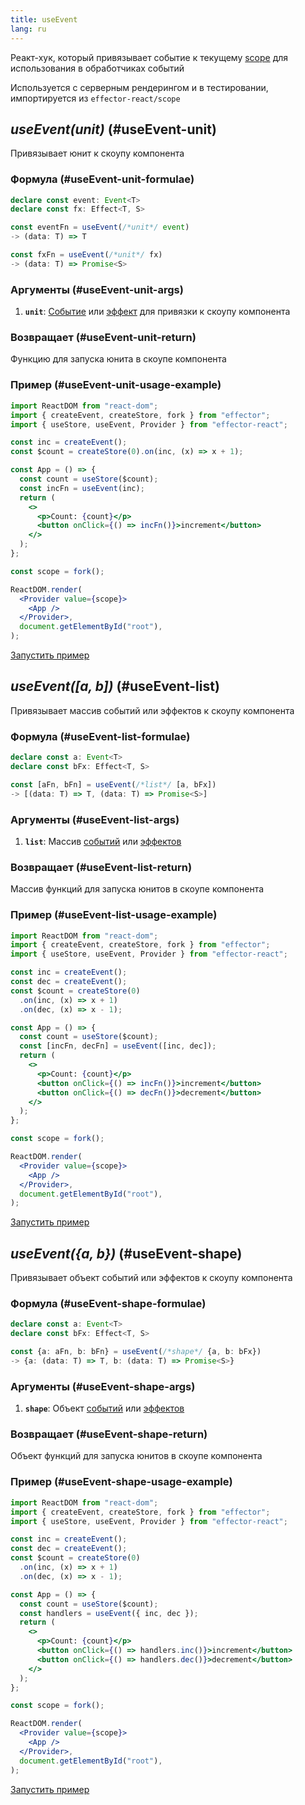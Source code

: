 ```yaml
---
title: useEvent
lang: ru
---
```


Реакт-хук, который привязывает событие к текущему [scope](/ru/api/effector/Scope) для использования в обработчиках событий

Используется с серверным рендерингом и в тестировании, импортируется из `effector-react/scope`

## _useEvent(unit)_ (#useEvent-unit)

Привязывает юнит к скоупу компонента

### Формула (#useEvent-unit-formulae)

```ts
declare const event: Event<T>
declare const fx: Effect<T, S>

const eventFn = useEvent(/*unit*/ event)
-> (data: T) => T

const fxFn = useEvent(/*unit*/ fx)
-> (data: T) => Promise<S>
```

### Аргументы (#useEvent-unit-args)

1. **`unit`**: [Событие](/ru/api/effector/Event) или [эффект](/ru/api/effector/Effect) для привязки к скоупу компонента

### Возвращает (#useEvent-unit-return)

Функцию для запуска юнита в скоупе компонента

### Пример (#useEvent-unit-usage-example)

```jsx
import ReactDOM from "react-dom";
import { createEvent, createStore, fork } from "effector";
import { useStore, useEvent, Provider } from "effector-react";

const inc = createEvent();
const $count = createStore(0).on(inc, (x) => x + 1);

const App = () => {
  const count = useStore($count);
  const incFn = useEvent(inc);
  return (
    <>
      <p>Count: {count}</p>
      <button onClick={() => incFn()}>increment</button>
    </>
  );
};

const scope = fork();

ReactDOM.render(
  <Provider value={scope}>
    <App />
  </Provider>,
  document.getElementById("root"),
);
```

[Запустить пример](https://share.effector.dev/GyiJvLdo)

## _useEvent([a, b])_ (#useEvent-list)

Привязывает массив событий или эффектов к скоупу компонента

### Формула (#useEvent-list-formulae)

```ts
declare const a: Event<T>
declare const bFx: Effect<T, S>

const [aFn, bFn] = useEvent(/*list*/ [a, bFx])
-> [(data: T) => T, (data: T) => Promise<S>]
```

### Аргументы (#useEvent-list-args)

1. **`list`**: Массив [событий](/ru/api/effector/Event) или [эффектов](/ru/api/effector/Effect)

### Возвращает (#useEvent-list-return)

Массив функций для запуска юнитов в скоупе компонента

### Пример (#useEvent-list-usage-example)

```jsx
import ReactDOM from "react-dom";
import { createEvent, createStore, fork } from "effector";
import { useStore, useEvent, Provider } from "effector-react";

const inc = createEvent();
const dec = createEvent();
const $count = createStore(0)
  .on(inc, (x) => x + 1)
  .on(dec, (x) => x - 1);

const App = () => {
  const count = useStore($count);
  const [incFn, decFn] = useEvent([inc, dec]);
  return (
    <>
      <p>Count: {count}</p>
      <button onClick={() => incFn()}>increment</button>
      <button onClick={() => decFn()}>decrement</button>
    </>
  );
};

const scope = fork();

ReactDOM.render(
  <Provider value={scope}>
    <App />
  </Provider>,
  document.getElementById("root"),
);
```

[Запустить пример](https://share.effector.dev/tskNc0Pt)

## _useEvent({a, b})_ (#useEvent-shape)

Привязывает объект событий или эффектов к скоупу компонента

### Формула (#useEvent-shape-formulae)

```ts
declare const a: Event<T>
declare const bFx: Effect<T, S>

const {a: aFn, b: bFn} = useEvent(/*shape*/ {a, b: bFx})
-> {a: (data: T) => T, b: (data: T) => Promise<S>}
```

### Аргументы (#useEvent-shape-args)

1. **`shape`**: Объект [событий](/ru/api/effector/Event) или [эффектов](/ru/api/effector/Effect)

### Возвращает (#useEvent-shape-return)

Объект функций для запуска юнитов в скоупе компонента

### Пример (#useEvent-shape-usage-example)

```jsx
import ReactDOM from "react-dom";
import { createEvent, createStore, fork } from "effector";
import { useStore, useEvent, Provider } from "effector-react";

const inc = createEvent();
const dec = createEvent();
const $count = createStore(0)
  .on(inc, (x) => x + 1)
  .on(dec, (x) => x - 1);

const App = () => {
  const count = useStore($count);
  const handlers = useEvent({ inc, dec });
  return (
    <>
      <p>Count: {count}</p>
      <button onClick={() => handlers.inc()}>increment</button>
      <button onClick={() => handlers.dec()}>decrement</button>
    </>
  );
};

const scope = fork();

ReactDOM.render(
  <Provider value={scope}>
    <App />
  </Provider>,
  document.getElementById("root"),
);
```

[Запустить пример](https://share.effector.dev/ulRZefVW)
